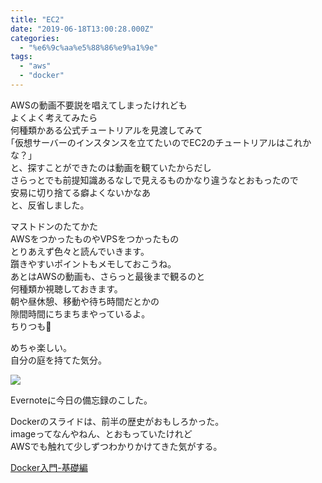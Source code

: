 ```yaml
---
title: "EC2"
date: "2019-06-18T13:00:28.000Z"
categories: 
  - "%e6%9c%aa%e5%88%86%e9%a1%9e"
tags: 
  - "aws"
  - "docker"
---
```


AWSの動画不要説を唱えてしまったけれども  
よくよく考えてみたら  
何種類かある公式チュートリアルを見渡してみて  
｢仮想サーバーのインスタンスを立てたいのでEC2のチュートリアルはこれかな？｣  
と、探すことができたのは動画を観ていたからだし  
さらっとでも前提知識あるなしで見えるものかなり違うなとおもったので  
安易に切り捨てる癖よくないかなあ  
と、反省しました。

マストドンのたてかた  
AWSをつかったものやVPSをつかったもの  
とりあえず色々と読んでいきます。  
躓きやすいポイントもメモしておこうね。  
あとはAWSの動画も、さらっと最後まで観るのと  
何種類か視聴しておきます。  
朝や昼休憩、移動や待ち時間だとかの  
隙間時間にちまちまやっているよ。  
ちりつも🐰

めちゃ楽しい。  
自分の庭を持てた気分。

![](/images/img_20190618_2209238622431076443263700.jpg)

Evernoteに今日の備忘録のこした。

Dockerのスライドは、前半の歴史がおもしろかった。  
imageってなんやねん、とおもっていたけれど  
AWSでも触れて少しずつわかりかけてきた気がする。

[Docker入門-基礎編](https://www.slideshare.net/zembutsu/introduction-to-docker-management-and-operations-basic)
